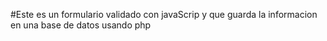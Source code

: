 #Este es un formulario validado con javaScrip y que guarda la informacion en una base de datos usando php